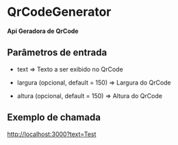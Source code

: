 # QrCodeGenerator

**Api Geradora de QrCode**

## Parâmetros de entrada

* text =>  Texto a ser exibido no QrCode
  
* largura (opcional, default = 150) => Largura do QrCode
	
* altura (opcional, default = 150) =>  Altura do QrCode

## Exemplo de chamada

<http://localhost:3000?text=Test>
